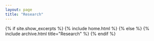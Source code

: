 ```yaml
---
layout: page
title: "Research"
---
```


{% if site.show_excerpts %}
  {% include home.html %}
{% else %}
  {% include archive.html title="Research" %}
{% endif %}
